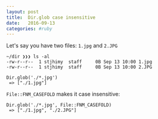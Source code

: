 ```yaml
---
layout: post
title:  Dir.glob case insensitive
date:   2016-09-13
categories: #ruby
---
```


Let's say you have two files: `1.jpg` and `2.JPG`

```
~/dir ❯❯❯ ls -al
-rw-r--r--  1 stjhimy  staff     0B Sep 13 10:00 1.jpg
-rw-r--r--  1 stjhimy  staff     0B Sep 13 10:00 2.JPG
```

```
Dir.glob('./*.jpg')
 => ["./1.jpg"]
```

`File::FNM_CASEFOLD` makes it case insensitive:

```
Dir.glob('./*.jpg', File::FNM_CASEFOLD)
 => ["./1.jpg", "./2.JPG"]
```
